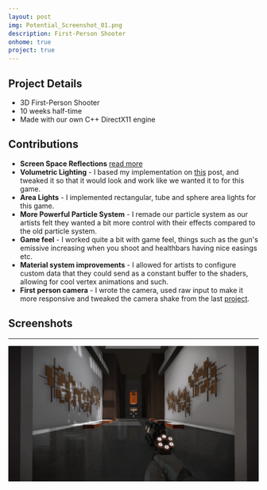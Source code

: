 ```yaml
---
layout: post
img: Potential_Screenshot_01.png
description: First-Person Shooter
onhome: true
project: true
---
```

## Project Details
- 3D First-Person Shooter
- 10 weeks half-time
- Made with our own C++ DirectX11 engine

## Contributions
- **Screen Space Reflections** [read more](/SSR/)
- **Volumetric Lighting** - I based my implementation on [this](http://www.alexandre-pestana.com/volumetric-lights/) post, and tweaked it so that it would look and work like we wanted it to for this game.
- **Area Lights** - I implemented rectangular, tube and sphere area lights for this game.
- **More Powerful Particle System** - I remade our particle system as our artists felt they wanted a bit more control with their effects compared to the old particle system.
- **Game feel** - I worked quite a bit with game feel, things such as the gun's emissive increasing when you shoot and healthbars having nice easings etc.
- **Material system improvements** - I allowed for artists to configure custom data that they could send as a constant buffer to the shaders, allowing for cool vertex animations and such.
- **First person camera** - I wrote the camera, used raw input to make it more responsive and tweaked the camera shake from the last [project](/Spite/).

## Screenshots
---
![](../assets/img/Potential_Screenshot_01.png)